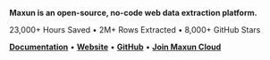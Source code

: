 **Maxun is an open-source, no-code web data extraction platform.**

23,000+ Hours Saved • 2M+ Rows Extracted • 8,000+ GitHub Stars

<p>
    <a href="https://docs.maxun.dev/?ref=ghread"><b>Documentation</b></a> •
    <a href="https://www.maxun.dev/?ref=ghread"><b>Website</b></a> •
    <a href="https://github.com/getmaxun/maxun/?ref=ghread"><b>GitHub</b></a> •
    <a href="https://docs.google.com/forms/d/e/1FAIpQLSdbD2uhqC4sbg4eLZ9qrFbyrfkXZ2XsI6dQ0USRCQNZNn5pzg/viewform"><b>Join Maxun Cloud</b></a>
</p>

